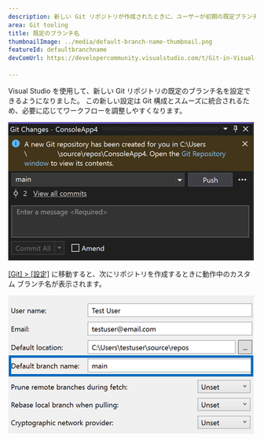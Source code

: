 ```yaml
---
description: 新しい Git リポジトリが作成されたときに、ユーザーが初期の既定ブランチをカスタマイズできるようにします。
area: Git tooling
title: 既定のブランチ名
thumbnailImage: ../media/default-branch-name-thumbnail.png
featureId: defaultbranchname
devComUrl: https://developercommunity.visualstudio.com/t/Git-in-Visual-Studio-2019:-Options-Shoul/1334747

---
```



Visual Studio を使用して、新しい Git リポジトリの既定のブランチ名を設定できるようになりました。 この新しい設定は Git 構成とスムーズに統合されるため、必要に応じてワークフローを調整しやすくなります。

!['main' ブランチを使用して新しいリポジトリが作成された後の Git 変更画面](../media/default-branch-name-thumbnail.png)

[[Git] > [設定]](vscmd://Team.Git.Settings) に移動すると、次にリポジトリを作成するときに動作中のカスタム ブランチ名が表示されます。

![[既定のブランチ名] テキスト ボックスが表示された [Git 設定] ページ](../media/default-branch-name-setting.png)
